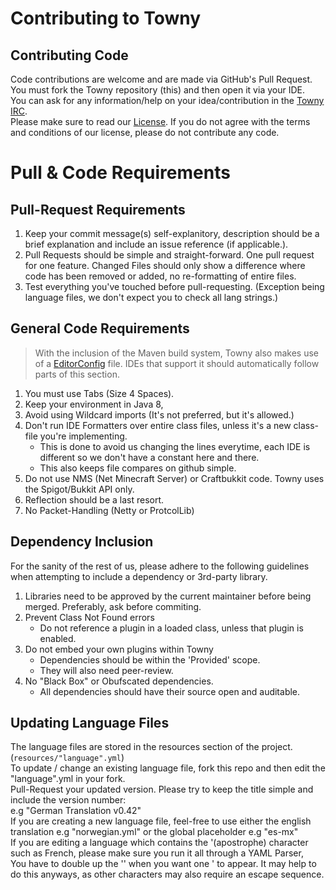 # Contributing to Towny
   
    
## Contributing Code    
Code contributions are welcome and are made via GitHub's Pull Request. 
You must fork the Towny repository (this) and then open it via your IDE.   
You can ask for any information/help on your idea/contribution in the [Towny IRC](http://webchat.esper.net/?channels=towny).    
Please make sure to read our [License](https://github.com/LlmDl/Towny/blob/master/LICENSE.md). If you do not agree with the terms and conditions of our license, please do not contribute any code.    

# Pull & Code Requirements    
## Pull-Request Requirements
1. Keep your commit message(s) self-explanitory, description should be a brief explanation and include an issue reference (if applicable.).   
2. Pull Requests should be simple and straight-forward. One pull request for one feature. Changed Files should only show a difference where code has been removed or added, no re-formatting of entire files.   
3. Test everything you've touched before pull-requesting. (Exception being language files, we don't expect you to check all lang strings.)    

## General Code Requirements
> With the inclusion of the Maven build system, Towny also makes use of a [EditorConfig](https://editorconfig.org) file. IDEs that support it should automatically follow parts of this section.
    
1. You must use Tabs (Size 4 Spaces).    
2. Keep your environment in Java 8,   
3. Avoid using Wildcard imports (It's not preferred, but it's allowed.)   
4. Don't run IDE Formatters over entire class files, unless it's a new class-file you're implementing.   
   - This is done to avoid us changing the lines everytime, each IDE is different so we don't have a constant here and there.
   - This also keeps file compares on github simple.
5. Do not use NMS (Net Minecraft Server) or Craftbukkit code. Towny uses the Spigot/Bukkit API only.
6. Reflection should be a last resort.   
7. No Packet-Handling (Netty or ProtcolLib)   

## Dependency Inclusion
For the sanity of the rest of us, please adhere to the following guidelines when attempting to
include a dependency or 3rd-party library.
1. Libraries need to be approved by the current maintainer before being merged. Preferably, ask before commiting.     
1. Prevent Class Not Found errors    
   - Do not reference a plugin in a loaded class, unless that plugin is enabled.
2. Do not embed your own plugins within Towny
   - Dependencies should be within the 'Provided' scope.
   - They will also need peer-review.
3. No "Black Box" or Obufscated dependencies.
   - All dependencies should have their source open and auditable.

## Updating Language Files
The language files are stored in the resources section of the project. (`resources/"language".yml`)    
To update / change an existing language file, fork this repo and then edit the "language".yml in your fork.    
Pull-Request your updated version. Please try to keep the title simple and include the version number:    
e.g "German Translation v0.42"    
If you are creating a new language file, feel-free to use either the english translation e.g "norwegian.yml" or the global placeholder e.g "es-mx"    
If you are editing a language which contains the '(apostrophe) character such as French, please make sure you run it all through a YAML Parser,    
You have to double up the '' when you want one ' to appear. It may help to do this anyways, as other characters may also require an escape sequence.    
